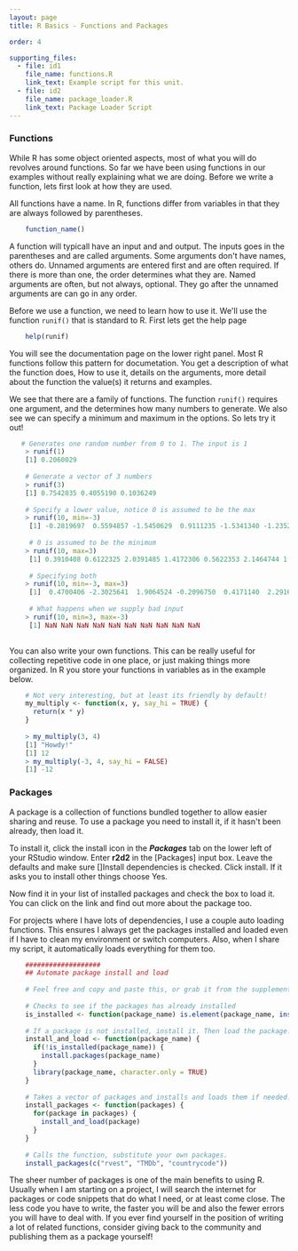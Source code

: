 ```yaml
---
layout: page
title: R Basics - Functions and Packages

order: 4

supporting_files:
  - file: id1
    file_name: functions.R
    link_text: Example script for this unit.  
  - file: id2
    file_name: package_loader.R
    link_text: Package Loader Script
---
```


### Functions

While R has some object oriented aspects, most of what you will do revolves 
around functions. So far we have been using functions in our examples without
really explaining what we are doing. Before we write a function, lets first
look at how they are used.

All functions have a name. In R, functions differ from variables in that they
are always followed by parentheses.

```R
    function_name()
```

A function will typicall have an input and and output. The inputs goes in
the parentheses and are called arguments. Some arguments don't have names, others do.
Unnamed arguments are entered first and are often required. If there is more
than one, the order determines what they are. Named arguments are often, but
not always, optional. They go after the unnamed arguments are can go in 
any order. 

Before we use a function, we need to learn how to use it. We'll use the 
function `runif()` that is standard to R. First lets get the help page

```R
    help(runif)
```

You will see the documentation page on the lower right panel. Most R functions 
follow this pattern for documetation. You get a description of what the function
does, How to use it, details on the arguments, more detail about the function
the value(s) it returns and examples. 

We see that there are a family of functions. The function `runif()` requires
one argument, and the determines how many numbers to generate. We also see 
we can specify a minimum and maximum in the options. So lets try it out!



```R
   # Generates one random number from 0 to 1. The input is 1
    > runif(1)
    [1] 0.2060029
    
    # Generate a vector of 3 numbers
    > runif(3)
    [1] 0.7542035 0.4055190 0.1036249
    
    # Specify a lower value, notice 0 is assumed to be the max
    > runif(10, min=-3)
     [1] -0.2819697  0.5594857 -1.5450629  0.9111235 -1.5341340 -1.2352929  0.8539003 -2.6672495 -0.1213483 -2.2647624
     
     # 0 is assumed to be the minimum
    > runif(10, max=3)
     [1] 0.3910408 0.6122325 2.0391485 1.4172306 0.5622353 2.1464744 1.0864376 1.2396556 1.8573487 1.8418561
     
     # Specifying both
    > runif(10, min=-3, max=3)
     [1]  0.4700406 -2.3025641  1.9064524 -0.2096750  0.4171140  2.2916133  0.7480566 -2.0999288 -1.9003916  1.5339751
     
     # What happens when we supply bad input
    > runif(10, min=3, max=-3)
     [1] NaN NaN NaN NaN NaN NaN NaN NaN NaN NaN
   
```

You can also write your own functions. This can be really useful for collecting
repetitive code in one place, or just making things more organized. In R you
store your functions in variables as in the example below.

```R
    # Not very interesting, but at least its friendly by default!
    my_multiply <- function(x, y, say_hi = TRUE) {
      return(x * y)
    }
    
    > my_multiply(3, 4)
    [1] "Howdy!"
    [1] 12
    > my_multiply(-3, 4, say_hi = FALSE)
    [1] -12
```


### Packages

A package is a collection of functions bundled together to allow easier
sharing and reuse. To use a package you need to install it, if it hasn't been
already, then load it. 

To install it, click the install icon in 
the **_Packages_** tab on the lower left of your RStudio window. Enter **r2d2**
in the [Packages] input box. Leave the defaults and make sure []Install dependencies
is checked. Click install. If it asks you to install other things choose Yes.

Now find it in your list of installed packages and check the box to load it.
You can click on the link and find out more about the package too.

For projects where I have lots of dependencies, I use a couple auto loading 
functions. This ensures I always get the packages installed and loaded even
if I have to clean my environment or switch computers. Also, when I share 
my script, it automatically loads everything for them too.

```R
    ###################
    ## Automate package install and load
    
    # Feel free and copy and paste this, or grab it from the supplementary files.
    
    # Checks to see if the packages has already installed
    is_installed <- function(package_name) is.element(package_name, installed.packages()[,1])
    
    # If a package is not installed, install it. Then load the package.
    install_and_load <- function(package_name) {
      if(!is_installed(package_name)) {
        install.packages(package_name)
      }
      library(package_name, character.only = TRUE)
    }
    
    # Takes a vector of packages and installs and loads them if needed.
    install_packages <- function(packages) {
      for(package in packages) {
        install_and_load(package)
      }
    }
    
    # Calls the function, substitute your own packages.
    install_packages(c("rvest", "TMDb", "countrycode"))
```

The sheer number of packages is one of the main benefits to using R. Usually 
when I am starting on a project, I will search the internet for packages or 
code snippets that do what I need, or at least come close. The less code you
have to write, the faster you will be and also the fewer errors you will have 
to deal with. If you ever find yourself in the position of writing a lot of 
related functions, consider giving back to the community and publishing them 
as a package yourself!








